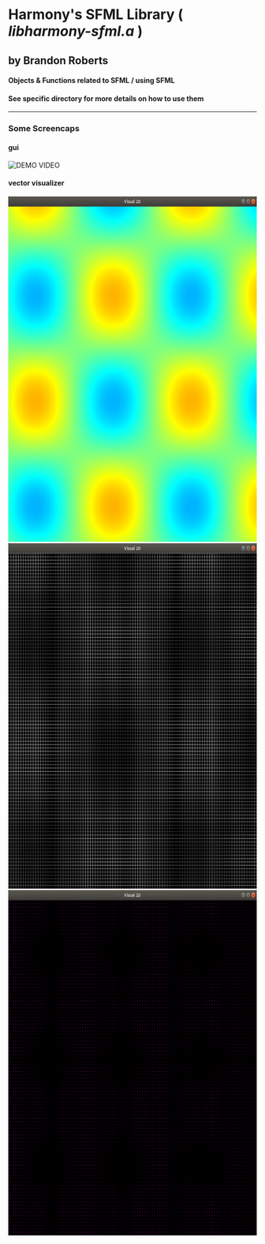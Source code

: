 # Harmony's SFML Library ( *libharmony-sfml.a* )
## by Brandon Roberts

#### Objects & Functions related to SFML / using SFML
#### See specific directory for more details on how to use them

---

### Some Screencaps

#### gui
![DEMO VIDEO](https://github.com/b-j-roberts/Harmony/raw/master/demo/sfml/gui/Gui_Demo.gif)


#### vector visualizer
<img src="https://github.com/b-j-roberts/Harmony/raw/master/demo/sfml/vector_visual/linear_3.png" alt="Linear Shader Visual" width="800" height="700"/>
<img src="https://github.com/b-j-roberts/Harmony/raw/master/demo/sfml/vector_visual/linear_4.png" alt="Linear Shader Visual" width="800" height="700"/>
<img src="https://github.com/b-j-roberts/Harmony/raw/master/demo/sfml/vector_visual/linear_5.png" alt="Linear Shader Visual" width="800" height="700"/>
